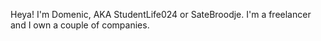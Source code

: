 Heya! I'm Domenic, AKA StudentLife024 or SateBroodje.
I'm a freelancer and I own a couple of companies.
